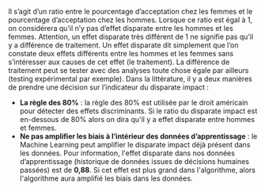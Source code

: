 Il s’agit d’un ratio entre le pourcentage d’acceptation chez les femmes et le pourcentage d’acceptation chez les hommes. Lorsque ce ratio est égal à 1, on considérera qu’il n’y pas d’effet disparate entre les hommes et les femmes. Attention, un effet disparate très différent de 1 ne signifie pas qu’il y a différence de traitement. Un effet disparate dit simplement que l’on constate deux effets différents entre les hommes et les femmes sans s’intéresser aux causes de cet effet (le traitement). La différence de traitement peut se tester avec des analyses toute chose égale par ailleurs (testing expérimental par exemple). Dans la littérature, il y a deux manières de prendre une décision sur l’indicateur du disparate impact :

- **La règle des 80%** : la règle des 80% est utilisée par le droit américain pour détecter des effets discriminants. Si le ratio du disparate impact est en-dessous de 80% alors on dira qu'il y a effet disparate entre hommes et femmes.
- **Ne pas amplifier les biais à l’intérieur des données d’apprentissage** : le Machine Learning peut amplifier le disparate impact déjà présent dans les données. Pour information, l'effet disparate dans nos données d’apprentissage (historique de données issues de décisions humaines passées) est de **0,88**. Si cet effet est plus grand dans l'algorithme, alors l'algorithme aura amplifié les biais dans les données.
